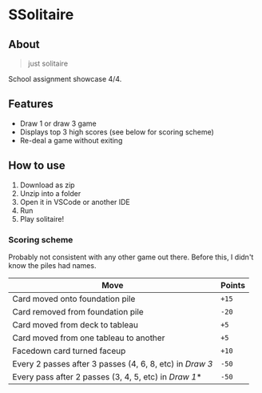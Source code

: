 # SSolitaire

## About

> just solitaire

School assignment showcase 4/4.

## Features

 - Draw 1 or draw 3 game
 - Displays top 3 high scores (see below for scoring scheme)
 - Re-deal a game without exiting

## How to use

1. Download as zip
2. Unzip into a folder
3. Open it in VSCode or another IDE
4. Run
5. Play solitaire!

### Scoring scheme

Probably not consistent with any other game out there.
Before this, I didn't know the piles had names.

|Move|Points|
|---|---|
|Card moved onto foundation pile|`+15`|
|Card removed from foundation pile|`-20`|
|Card moved from deck to tableau|`+5`|
|Card moved from one tableau to another|`+5`|
|Facedown card turned faceup|`+10`|
|Every 2 passes after 3 passes (4, 6, 8, etc) in *Draw 3*|`-50`|
|Every pass after 2 passes (3, 4, 5, etc) in *Draw 1**|`-50`|
